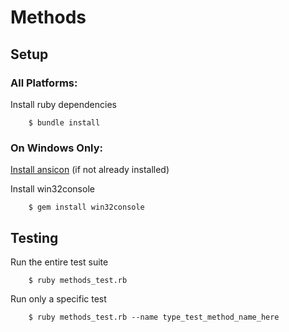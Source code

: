 # Methods

## Setup

### All Platforms:

Install ruby dependencies

```
    $ bundle install
``` 

### On Windows Only:

[Install ansicon](http://softkube.com/blog/ansi-command-line-colors-under-windows) (if not already installed)

Install win32console

```
    $ gem install win32console
```

## Testing

Run the entire test suite

```
    $ ruby methods_test.rb
```

Run only a specific test

```
    $ ruby methods_test.rb --name type_test_method_name_here
```